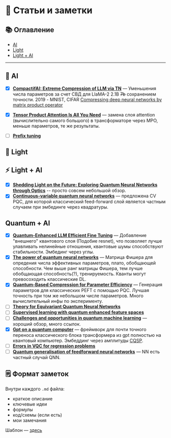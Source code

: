 # 🧠 Статьи и заметки

## 📚 Оглавление

- [AI](#-ai)
- [Light](#-light)
- [Light + AI](#-light--ai)

---

## 🧠 AI

- [x] **[CompactifAI: Extreme Compression of LLM via TN](ai/CompactifAI.md)** — Уменьшения числа параметров за счет СВД для LlaMA-2 2.1B ~~7b~~ сохранением точности. 2019 - MNIST, CIFAR [Compressing deep neural networks by matrix product operator](https://arxiv.org/pdf/1904.06194)
- [x] **[Tensor Product Attention Is All You Need](https://arxiv.org/pdf/2501.06425)** — замена слоя attention (вычислительно самого большого) в трансформаторе через MPO, меньше параметров, те же результаты.

- [ ] **[Prefix tuning](ai/PT.md)**

## 🔦 Light

## ⚡ Light + AI

- [x] **[Shedding Light on the Future: Exploring Quantum Neural Networks through Optics](light-ai/light_review.md)** -- просто совсем небольшой обзор.
- [x] **[Continuous-variable quantum neural networks](light-ai/QCNN.md)** — предложена CV PQC, для которой классический feed-forward слой является частным случаем при эмбединге через квадратуры.

## Quantum + AI

- [x] **[Quantum-Enhanced LLM Efficient Fine Tuning](quantum-ai/QuantumPEFT.md)** — Добавление "внешнего" квантового слоя (Подобие resnet), что позволяет лучше улавливать нелинейные отношения, квантовые шумы способствуют стабильности. Эмбединг через углы.
- [x] **[The power of quantum neural networks](quantum-ai/QNNpower.md)** — Матрица Фишера для опредения числа эффективных параметров, плато, обобщающей способности. Чем выше ранг матрицы Фишера, тем лучше обобщающая способность(?), тренируемость. Кванты могут превосоходить классические DL.
- [x] **[Quantum-Based Compression for Parameter Efficiency](quantum-ai/ParameterEff.md)** — Генерация параметров для классических PEFT с помощью PQC. Лучшая точность при том же небольшом числе параметров. Много вычислительный инфы по эксперименту.
- [ ] **[Theory for Equivariant Quantum Neural Networks](quantum-ai/EQNN.md)**
- [ ] **[Supervised learning with quantum enhanced feature spaces](quantum-ai/QenhancedSpace.md)**
- [ ] **[Challenges and opportunities in quantum machine learning](https://arxiv.org/pdf/2303.09491)** — хороший обзор, много ссылок.
- [x] **[Gpt on a quantum computer](quantum-ai/QGPT.md)** — фреймворк для почти точного переноса классического блока трансформера из gpt полностью на квантовый компьютер. Эмбеддинг через амплитуды [CQSP](https://arxiv.org/pdf/2202.11302).
- [ ] **[Errors in VQC for regression problems](https://arxiv.org/pdf/2206.04804)**
- [ ] **[Quantum generalisation of feedforward neural networks](https://www.nature.com/articles/s41534-017-0032-4)** — NN есть частный случай QNN.

## 🗒 Формат заметок

Внутри каждого `.md` файла:  

- краткое описание
- ключевые идеи
- формулы
- код/схемы (если есть)
- мои замечания

Шаблон — [здесь](TEMPLATE.md)
